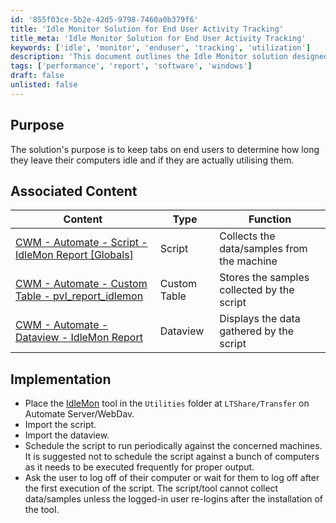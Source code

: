 ```yaml
---
id: '855f03ce-5b2e-42d5-9798-7460a0b379f6'
title: 'Idle Monitor Solution for End User Activity Tracking'
title_meta: 'Idle Monitor Solution for End User Activity Tracking'
keywords: ['idle', 'monitor', 'enduser', 'tracking', 'utilization']
description: 'This document outlines the Idle Monitor solution designed to track end user activity by monitoring computer idle times and usage. It includes implementation steps, associated content, and best practices for effective monitoring.'
tags: ['performance', 'report', 'software', 'windows']
draft: false
unlisted: false
---
```

## Purpose

The solution's purpose is to keep tabs on end users to determine how long they leave their computers idle and if they are actually utilising them.

## Associated Content

| Content                                                                                         | Type         | Function                                      |
|-------------------------------------------------------------------------------------------------|--------------|-----------------------------------------------|
| [CWM - Automate - Script - IdleMon Report [Globals]](<../cwa/scripts/IdleMon Report Globals.md>) | Script       | Collects the data/samples from the machine    |
| [CWM - Automate - Custom Table - pvl_report_idlemon](<../cwa/tables/pvl_report_idlemon.md>) | Custom Table | Stores the samples collected by the script     |
| [CWM - Automate - Dataview - IdleMon Report](https://proval.itglue.com/DOC-5078775-12869574) | Dataview    | Displays the data gathered by the script       |

## Implementation

- Place the [IdleMon](https://proval.itglue.com/DOC-5078775-12641582) tool in the `Utilities` folder at `LTShare/Transfer` on Automate Server/WebDav.
- Import the script.
- Import the dataview.
- Schedule the script to run periodically against the concerned machines. It is suggested not to schedule the script against a bunch of computers as it needs to be executed frequently for proper output.
- Ask the user to log off of their computer or wait for them to log off after the first execution of the script. The script/tool cannot collect data/samples unless the logged-in user re-logins after the installation of the tool.












